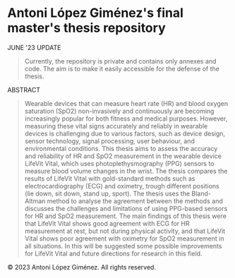 # Antoni López Giménez's final master's thesis repository
JUNE '23 UPDATE
> Currently, the repository is private and contains only annexes and code. The aim is to make it easily accessible for the defense of the thesis.

ABSTRACT
> Wearable devices that can measure heart rate (HR) and blood oxygen saturation (SpO2) non-invasively and continuously are becoming increasingly popular for both fitness and medical purposes. However, measuring these vital signs accurately and reliably in wearable devices is challenging due to various factors, such as device design, sensor technology, signal processing, user behaviour, and environmental conditions. This thesis aims to assess the accuracy and reliability of HR and SpO2 measurement in the wearable device LifeVit Vital, which uses photoplethysmography (PPG) sensors to measure blood volume changes in the wrist. The thesis compares the results of LifeVit Vital with gold-standard methods such as electrocardiography (ECG) and oximetry, trough different positions (lie down, sit down, stand up, sport). The thesis uses the Bland-Altman method to analyse the agreement between the methods and discusses the challenges and limitations of using PPG-based sensors for HR and SpO2 measurement. The main findings of this thesis were that LifeVit Vital shows good agreement with ECG for HR measurement at rest, but not during physical activity, and that LifeVit Vital shows poor agreement with oximetry for SpO2 measurement in all situations. In this will be suggested some possible improvements for LifeVit Vital and future directions for research in this field.

© 2023 Antoni López Giménez. All rights reserved.
